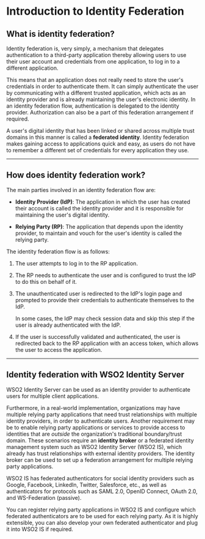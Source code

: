# Introduction to Identity Federation

## What is identity federation? 

Identity federation is, very simply, a mechanism that delegates authentication to a third-party application thereby allowing users to use their user account and credentials from one application, to log in to a different application. 

This means that an application does not really need to store the user's credentials in order to authenticate them. It can simply authenticate the user by communicating with a different trusted application, which acts as an identity provider and is already maintaining the user's electronic identity. In an identity federation flow, authentication is delegated to the identity provider. Authorization can also be a part of this federation arrangement if required. 

A user's digital identity that has been linked or shared across multiple trust domains in this manner is called a **federated identity**. Identity federation makes gaining access to applications quick and easy, as users do not have to remember a different set of credentials for every application they use. 

----

## How does identity federation work?

The main parties involved in an identity federation flow are:

- **Identity Provider (IdP)**: The application in which the user has created their account is called the identity provider and it is responsible for maintaining the user's digital identity. 

- **Relying Party (RP)**: The application that depends upon the identity provider, to maintain and vouch for the user's identity is called the relying party. 

The identity federation flow is as follows:

1. The user attempts to log in to the RP application. 

2. The RP needs to authenticate the user and is configured to trust the IdP to do this on behalf of it. 

3. The unauthenticated user is redirected to the IdP's login page and prompted to provide their credentials to authenticate themselves to the IdP. 

    In some cases, the IdP may check session data and skip this step if the user is already authenticated with the IdP. <!-- For more information, see [Single Sign-On vs Identity Federation](TODO:link-to-concept).-->

4. If the user is successfully validated and authenticated, the user is redirected back to the RP application with an access token, which allows the user to access the application. 

<!-- (TODO: insert-diagram)-->

----

## Identity federation with WSO2 Identity Server

WSO2 Identity Server can be used as an identity provider to authenticate users for multiple client applications. 

Furthermore, in a real-world implementation, organizations may have multiple relying party applications that need trust relationships with multiple identity providers, in order to authenticate users. Another requirement may be to enable relying party applications or services to provide access to identities that are *outside* the organization's traditional boundary/trust domain. These scenarios require an **identity broker** or a federated identity management system such as WSO2 Identity Server (WSO2 IS), which already has trust relationships with external identity providers. The identity broker can be used to set up a federation arrangement for multiple relying party applications. 

WSO2 IS has federated authenticators for social identity providers such as Google, Facebook, LinkedIn, Twitter, Salesforce, etc., as well as authenticators for protocols such as SAML 2.0, OpenID Connect, OAuth 2.0, and WS-Federation (passive).

You can register relying party applications in WSO2 IS and configure which federated authenticators are to be used for each relying party. As it is highly extensible, you can also develop your own federated authenticator and plug it into WSO2 IS if required. 

